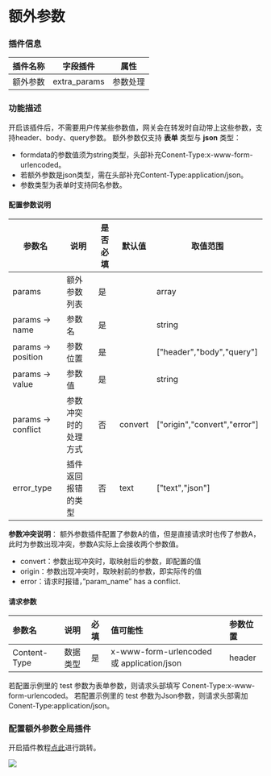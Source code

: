 # 额外参数
### 插件信息

| 插件名称 | 字段插件     | 属性     |
| -------- | ------------ | -------- |
| 额外参数 | extra_params | 参数处理 |

### 功能描述

开启该插件后，不需要用户传某些参数值，网关会在转发时自动带上这些参数，支持header、body、query参数。
额外参数仅支持 **表单** 类型与 **json** 类型：

- formdata的参数值须为string类型，头部补充Conent-Type:x-www-form-urlencoded。
- 若额外参数是json类型，需在头部补充Content-Type:application/json。
- 参数类型为表单时支持同名参数。



#### 配置参数说明

| 参数名             | 说明                 | 是否必填 | 默认值  | 取值范围                     |
| ------------------ | -------------------- | -------- | ------- | ---------------------------- |
| params             | 额外参数列表         | 是       |         | array                        |
| params -> name     | 参数名               | 是       |         | string                       |
| params -> position | 参数位置             | 是       |         | ["header","body","query"]    |
| params -> value    | 参数值               | 是       |         | string                       |
| params -> conflict | 参数冲突时的处理方式 | 否       | convert | ["origin","convert","error"] |
| error_type         | 插件返回报错的类型   | 否       | text    | ["text","json"]              |

**参数冲突说明**：
额外参数插件配置了参数A的值，但是直接请求时也传了参数A，此时为参数出现冲突，参数A实际上会接收两个参数值。

- convert：参数出现冲突时，取映射后的参数，即配置的值
- origin：参数出现冲突时，取映射前的参数，即实际传的值
- error：请求时报错，”param_name” has a conflict.

#### 请求参数

| 参数名       | 说明     | 必填 | 值可能性                                  | 参数位置 |
| :----------- | :------- | :--- | :---------------------------------------- | :------- |
| Content-Type | 数据类型 | 是   | x-www-form-urlencoded 或 application/json | header   |

若配置示例里的 test 参数为表单参数，则请求头部填写 Conent-Type:x-www-form-urlencoded。
若配置示例里的 test 参数为Json参数，则请求头部需加 Conent-Type:application/json。



### 配置额外参数全局插件

开启插件教程[点此](/docs/dashboard/plugins/index.md)进行跳转。

![](http://data.eolinker.com/course/5KvDHZs12fa33a027fc4d08dba4322b5d01814723d5aee9.gif)







